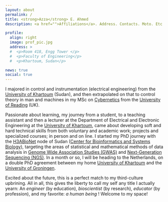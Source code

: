 ```yaml
---
layout: about
permalink: /
title: <strong>Azza</strong> E. Ahmed
description: <a href="">Affiliations</a>. Address. Contacts. Moto. Etc.

profile:
  align: right
  image: prof_pic.jpg
  address: >
  #  <p>Room 418, Engg Tower </p>
  #  <p>Faculty of Engineering</p> 
  #  <p>Khartoum, Sudan</p>

news: true
social: true
---
```


I majored in control and instrumentation (electrical engineering) from the [University of Khartoum](https://www.uofk.edu/index.php/en/) (Sudan), and then extrapolated on that to control theory in man and machines in my MSc on [Cybernetics](https://en.wikipedia.org/wiki/Cybernetics) from the [University of Reading](http://www.reading.ac.uk/) (UK). 

Passionate about learning, my journey from a student, to a teaching assistant and then a lecturer at the Department of Electrical and Electronic Engineering at the [University of Khartoum](https://www.uofk.edu/index.php/en/), came about developing soft and hard technical skills from both voluntary and academic work; projects and specialized courses; in person and on line. I started my PhD journey with the [H3ABioNet](https://h3abionet.org/) node of Sudan ([Center for Bioinformatics and Systems Biology](https://cbsb.uofk.edu/)), targeting the areas of statistical and mathematical methods of data analysis in [Genome Wide Association Studies (GWAS)](https://en.wikipedia.org/wiki/Genome-wide_association_study) and [Next-Generation Sequencing (NGS)](https://en.wikipedia.org/wiki/DNA_sequencing#Next-generation_methods).
In a month or so, I will be heading to the Netherlands, on a double PhD agreement between my home [University of Khartoum](https://www.uofk.edu/index.php/en/) and the [University of Groningen](https://www.rug.nl/?lang=en).

Excited about the future, this is a perfect match to my third-culture upbrining. All in all, this gives the liberty to call my self any title I actually yearn: An _engineer_ (by education), _bioscientist_ (by research), _educator_ (by profession), and my favorite: _a human being_ ! 
Welcome to my space!



